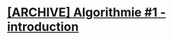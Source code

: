# [[ARCHIVE] Algorithmie #1 - introduction](https://www.youtube.com/watch?v=Hc42s8XP34M&list=PLrSOXFDHBtfG0Fb0g--43a0b47e9hrwlB&index=1)

